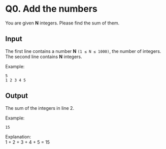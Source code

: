 # Q0. Add the numbers
You are given **N** integers. Please find the sum of them.

## Input
The first line contains a number **N** `(1 ≤ N ≤ 1000)`, the number of integers. <br>
The second line contains **N** integers. <br>

Example:
```
5
1 2 3 4 5
```

## Output
The sum of the integers in line 2.

Example:
```
15
```

Explanation: <br>
1 + 2 + 3 + 4 + 5 = 15